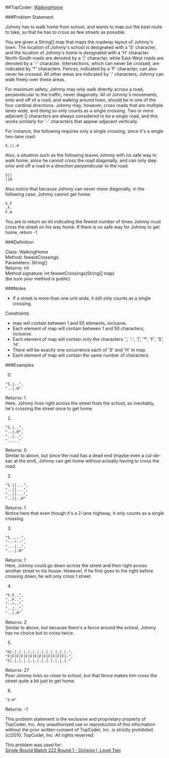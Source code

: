 ##TopCoder: [WalkingHome](http://community.topcoder.com/stat?c=problem_statement&pm=3444&rd=5868)

###Problem Statement
    	
Johnny has to walk home from school, and wants to map out the best route to take, so that he has to cross as few streets as possible.

You are given a String[] map that maps the roadway layout of Johnny's town. The location of Johnny's school is designated with a 'S' character, and the location of Johnny's home is designated with a 'H' character. North-South roads are denoted by a '|' character, while East-West roads are denoted by a '-' character. Intersections, which can never be crossed, are indicated by '*' characters. Fences, indicated by a 'F' character, can also never be crossed. All other areas are indicated by '.' characters; Johnny can walk freely over these areas.

For maximum safety, Johnny may only walk directly across a road, perpendicular to the traffic, never diagonally. All of Johnny's movements, onto and off of a road, and walking around town, should be in one of the four cardinal directions. Johnny may, however, cross roads that are multiple lanes wide, and doing so only counts as a single crossing. Two or more adjacent || characters are always considered to be a single road, and this works similarly for '-' characters that appear adjacent vertically.

For instance, the following requires only a single crossing, since it's a single two-lane road: <br />

	S.||.H

Also, a situation such as the following leaves Johnny with no safe way to walk home, since he cannot cross the road diagonally, and can only step onto and off a road in a direction perpendicular to the road:

	S||
	||H
	
Also notice that because Johnny can never move diagonally, in the following case, Johnny cannot get home:

	S.F
	.F.
	F.H
	
You are to return an int indicating the fewest number of times Johnny must cross the street on his way home. If there is no safe way for Johnny to get home, return -1.

 
###Definition
    	
Class:	WalkingHome <br />
Method:	fewestCrossings <br />
Parameters:	String[] <br />
Returns:	int <br />
Method signature:	int fewestCrossings(String[] map) <br />
(be sure your method is public) <br />
    
###Notes
-	If a street is more than one unit wide, it still only counts as a single crossing.
 
Constraints
-	map will contain between 1 and 50 elements, inclusive.
-	Each element of map will contain between 1 and 50 characters, inclusive.
-	Each element of map will contain only the characters '.', '-', '|', '*', 'F', 'S', 'H'.
-	There will be exactly one occurrence each of 'S' and 'H' in map.
-	Each element of map will contain the same number of characters.
 
###Examples

0)	
    	
	"S.|..",
	"..|.H"
	
Returns: 1<br />
Here, Johnny lives right across the street from the school, so inevitably, he's crossing the street once to get home.

1)	
    	
	"S.|..",
	"..|.H",
	"..|..",
	"....."
	
Returns: 0 <br />
Similar to above, but since the road has a dead end (maybe even a cul-de-sac at the end), Johnny can get home without actually having to cross the road.

2)	
    	
	"S.||...",
	"..||...",
	"..||...",
	"..||..H"
	
Returns: 1 <br />
Notice here that even though it's a 2-lane highway, it only counts as a single crossing.

3)	
    	
	"S.....",
	"---*--",
	"...|..",
	"...|.H"
	
Returns: 1 <br />
Here, Johnny could go down across the street and then right across another street to his house. However, if he first goes to the right before crossing down, he will only cross 1 street.

4)	
    	
	"S.F..",
	"..F..",
	"--*--",
	"..|..",
	"..|.H"
	
Returns: 2  <br />
Similar to above, but because there's a fence around the school, Johnny has no choice but to cross twice.

5)	
    	
	"H|.|.|.|.|.|.|.|.|.|.|.|.|.",
	"F|F|F|F|F|F|F|F|F|F|F|F|F|-",
	"S|.|.|.|.|.|.|.|.|.|.|.|.|."

Returns: 27 <br />
Poor Johnny lives so close to school, but that fence makes him cross the street quite a bit just to get home.

6)	
    	
	"S-H"
	
Returns: -1 <br />

This problem statement is the exclusive and proprietary property of TopCoder, Inc. Any unauthorized use or reproduction of this information without the prior written consent of TopCoder, Inc. is strictly prohibited. (c)2010, TopCoder, Inc. All rights reserved.

This problem was used for: <br />
[Single Round Match 222 Round 1 - Division I, Level Two](http://community.topcoder.com/tc?module=ProblemDetail&rd=5868&pm=3444)